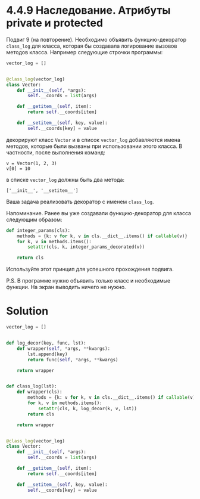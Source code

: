 # 4.4.9 Наследование. Атрибуты private и protected

Подвиг 9 (на повторение). Необходимо объявить функцию-декоратор `class_log` для класса, которая бы создавала логирование
вызовов методов класса. Например следующие строчки программы:

```python
vector_log = []


@class_log(vector_log)
class Vector:
    def __init__(self, *args):
        self.__coords = list(args)

    def __getitem__(self, item):
        return self.__coords[item]

    def __setitem__(self, key, value):
        self.__coords[key] = value
```

декорируют класс `Vector` и в список `vector_log` добавляются имена методов, которые были вызваны при использовании
этого класса. В частности, после выполнения команд:

```
v = Vector(1, 2, 3)
v[0] = 10

```

в списке `vector_log` должны быть два метода:

```
['__init__', '__setitem__']
```

Ваша задача реализовать декоратор с именем `class_log`.

Напоминание. Ранее вы уже создавали функцию-декоратор для класса следующим образом:

```python
def integer_params(cls):
    methods = {k: v for k, v in cls.__dict__.items() if callable(v)}
    for k, v in methods.items():
        setattr(cls, k, integer_params_decorated(v))

    return cls
```

Используйте этот принцип для успешного прохождения подвига.

P.S. В программе нужно объявить только класс и необходимые функции. На экран выводить ничего не нужно.

# Solution

```python
vector_log = []


def log_decor(key, func, lst):
    def wrapper(self, *args, **kwargs):
        lst.append(key)
        return func(self, *args, **kwargs)

    return wrapper


def class_log(lst):
    def wrapper(cls):
        methods = {k: v for k, v in cls.__dict__.items() if callable(v)}
        for k, v in methods.items():
            setattr(cls, k, log_decor(k, v, lst))
        return cls

    return wrapper


@class_log(vector_log)
class Vector:
    def __init__(self, *args):
        self.__coords = list(args)

    def __getitem__(self, item):
        return self.__coords[item]

    def __setitem__(self, key, value):
        self.__coords[key] = value
```
